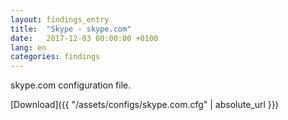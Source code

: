 ```yaml
---
layout: findings_entry
title:  "Skype - skype.com"
date:   2017-12-03 00:00:00 +0100
lang: en
categories: findings
---
```

skype.com configuration file.

[Download]({{ "/assets/configs/skype.com.cfg" | absolute_url }})
